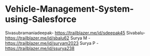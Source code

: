 # Vehicle-Management-System-using-Salesforce
Sivasubramaniadeepak- https://trailblazer.me/id/sdeepak45
Sivabalu-https://trailblazer.me/id/sbalu62
Surya M -https://trailblazer.me/id/suryam2023
Surya P - https://trailblazer.me/id/ssurya238
